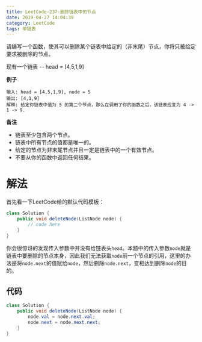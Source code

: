 ```yaml
---
title: LeetCode-237-删除链表中的节点
date: 2019-04-27 14:04:39
category: LeetCode
tags: 单链表
---
```


请编写一个函数，使其可以删除某个链表中给定的（非末尾）节点，你将只被给定要求被删除的节点。

现有一个链表 -- head = [4,5,1,9]

**例子**

```plain
输入: head = [4,5,1,9], node = 5
输出: [4,1,9]
解释: 给定你链表中值为 5 的第二个节点，那么在调用了你的函数之后，该链表应变为 4 -> 1 -> 9.
```

**备注**

- 链表至少包含两个节点。
- 链表中所有节点的值都是唯一的。
- 给定的节点为非末尾节点并且一定是链表中的一个有效节点。
- 不要从你的函数中返回任何结果。

<!--more-->

# 解法

首先看一下LeetCode给的默认代码模板：

```java
class Solution {
    public void deleteNode(ListNode node) {
        // code here
    }
}
```

你会很惊讶的发现传入参数中并没有给链表头`head`。本题中的传入参数`node`就是链表中要删除的节点本身，因此我们无法获取`node`前一个节点的引用，这里的办法是将`node.next`的值赋给`node`，然后删除`node.next`，变相达到删除`node`的目的。

## 代码
```java
class Solution {
    public void deleteNode(ListNode node) {
        node.val = node.next.val;
        node.next = node.next.next;
    }
}
```